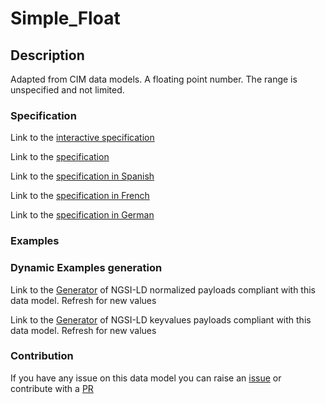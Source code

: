 # Simple_Float

## Description 

Adapted from CIM data models. A floating point number. The range is unspecified and not limited.
### Specification

Link to the [interactive specification](https://swagger.lab.fiware.org/?url=https://smart-data-models.github.io/dataModel.EnergyCIM/Simple_Float/swagger.yaml)

Link to the [specification](https://smart-data-models.github.io/dataModel.EnergyCIM/Simple_Float/doc/spec.md)

Link to the [specification in Spanish](https://smart-data-models.github.io/dataModel.EnergyCIM/Simple_Float/doc/spec_ES.md)

Link to the [specification in French](https://smart-data-models.github.io/dataModel.EnergyCIM/Simple_Float/doc/spec_FR.md)

Link to the [specification in German](https://smart-data-models.github.io/dataModel.EnergyCIM/Simple_Float/doc/spec_DE.md)
### Examples
### Dynamic Examples generation

Link to the [Generator](https://smartdatamodels.org/extra/ngsi-ld_generator_v0.92.php?schemaUrl=https://raw.githubusercontent.com/smart-data-models/dataModel.EnergyCIM/master/Simple_Float/schema.json&email=info@smartdatamodels.org) of NGSI-LD normalized payloads compliant with this data model. Refresh for new values

Link to the [Generator](https://smartdatamodels.org/extra/ngsi-ld_generator_keyvalues_v0.92.php?schemaUrl=https://raw.githubusercontent.com/smart-data-models/dataModel.EnergyCIM/master/Simple_Float/schema.json&email=info@smartdatamodels.org) of NGSI-LD keyvalues payloads compliant with this data model. Refresh for new values
### Contribution

 If you have any issue on this data model you can raise an [issue](https://github.com/smart-data-models/dataModel.EnergyCIM/issues)  or contribute with a [PR](https://github.com/smart-data-models/dataModel.EnergyCIM/pulls)